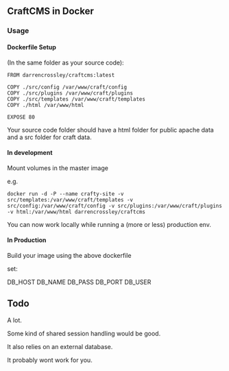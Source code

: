
## CraftCMS in Docker

### Usage


#### Dockerfile Setup

(In the same folder as your source code):

    FROM darrencrossley/craftcms:latest

    COPY ./src/config /var/www/craft/config
    COPY ./src/plugins /var/www/craft/plugins
    COPY ./src/templates /var/www/craft/templates
    COPY ./html /var/www/html

    EXPOSE 80


Your source code folder should have a html folder for public apache data and a src folder for craft data.

#### In development

Mount volumes in the master image

e.g.

    docker run -d -P --name crafty-site -v src/templates:/var/www/craft/templates -v src/config:/var/www/craft/config -v src/plugins:/var/www/craft/plugins  -v html:/var/www/html darrencrossley/craftcms

You can now work locally while running a (more or less) production env.


#### In Production

Build your image using the above dockerfile

set:

 DB_HOST
 DB_NAME
 DB_PASS
 DB_PORT
 DB_USER


## Todo

A lot.

Some kind of shared session handling would be good.

It also relies on an external database.

It probably wont work for you.
